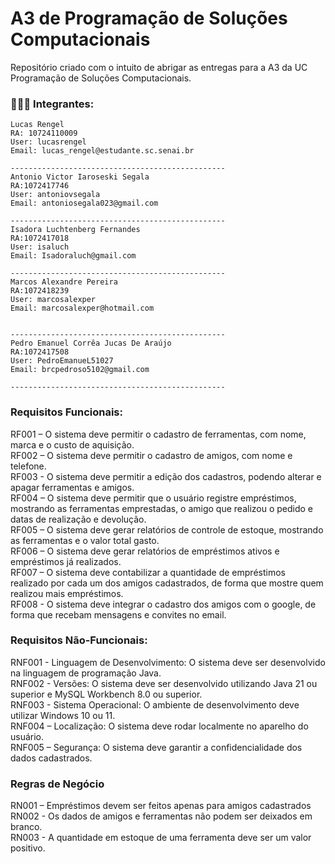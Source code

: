 # A3 de Programação de Soluções Computacionais
Repositório criado com o intuito de abrigar as entregas para a A3 da UC Programação de Soluções Computacionais.

### 👨🏻‍💻 Integrantes: 
```
Lucas Rengel
RA: 10724110009
User: lucasrengel
Email: lucas_rengel@estudante.sc.senai.br

------------------------------------------------
Antonio Victor Iaroseski Segala
RA:1072417746
User: antoniovsegala
Email: antoniosegala023@gmail.com

------------------------------------------------
Isadora Luchtenberg Fernandes
RA:1072417018
User: isaluch
Email: Isadoraluch@gmail.com

------------------------------------------------
Marcos Alexandre Pereira
RA:1072418239
User: marcosalexper
Email: marcosalexper@hotmail.com


------------------------------------------------
Pedro Emanuel Corrêa Jucas De Araújo
RA:1072417508
User: PedroEmanueL51027
Email: brcpedroso5102@gmail.com

------------------------------------------------
```
### Requisitos Funcionais:
RF001 – O sistema deve permitir o cadastro de ferramentas, com nome, marca e o custo de aquisição. </br>
RF002 – O sistema deve permitir o cadastro de amigos, com nome e telefone.</br>
RF003 - O sistema deve permitir a edição dos cadastros, podendo alterar e apagar ferramentas e amigos.</br>
RF004 – O sistema deve permitir que o usuário registre empréstimos, mostrando as ferramentas emprestadas, o amigo que realizou o pedido e datas de realização e devolução.</br>
RF005 – O sistema deve gerar relatórios de controle de estoque, mostrando as ferramentas e o valor total gasto.</br>
RF006 – O sistema deve gerar relatórios de empréstimos ativos e empréstimos já realizados.</br>
RF007 – O sistema deve contabilizar a quantidade de empréstimos realizado por cada um dos amigos cadastrados, de forma que mostre quem realizou mais empréstimos.</br>
RF008 - O sistema deve integrar o cadastro dos amigos com o google, de forma que recebam mensagens e convites no email.</br>

### Requisitos Não-Funcionais:
RNF001 - Linguagem de Desenvolvimento: O sistema deve ser desenvolvido na linguagem de programação Java.</br>
RNF002 - Versões: O sistema deve ser desenvolvido utilizando Java 21 ou superior e MySQL Workbench 8.0 ou superior.</br>
RNF003 - Sistema Operacional: O ambiente de desenvolvimento deve utilizar Windows 10 ou 11.</br>
RNF004 – Localização: O sistema deve rodar localmente no aparelho do usuário.</br>
RNF005 – Segurança: O sistema deve garantir a confidencialidade dos dados cadastrados.

### Regras de Negócio
RN001 – Empréstimos devem ser feitos apenas para amigos cadastrados</br>
RN002 - Os dados de amigos e ferramentas não podem ser deixados em branco.</br>
RN003 - A quantidade em estoque de uma ferramenta deve ser um valor positivo.
